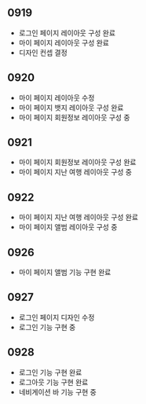 ## 0919

- 로그인 페이지 레이아웃 구성 완료
- 마이 페이지 레이아웃 구성 완료
- 디자인 컨셉 결정

## 0920

- 마이 페이지 레이아웃 수정
- 마이 페이지 뱃지 레이아웃 구성 완료
- 마이 페이지 회원정보 레이아웃 구성 중

## 0921

- 마이 페이지 회원정보 레이아웃 구성 완료
- 마이 페이지 지난 여행 레이아웃 구성 중

## 0922

- 마이 페이지 지난 여행 레이아웃 구성 완료
- 마이 페이지 앨범 레이아웃 구성 중

## 0926

- 마이 페이지 앨범 기능 구현 완료

## 0927

- 로그인 페이지 디자인 수정
- 로그인 기능 구현 중

## 0928

- 로그인 기능 구현 완료
- 로그아웃 기능 구현 완료
- 네비게이션 바 기능 구현 중
